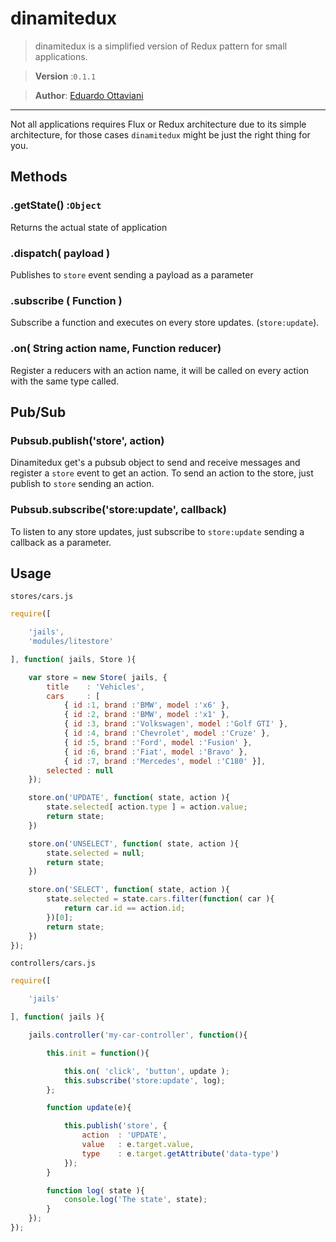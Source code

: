 # dinamitedux

> dinamitedux is a simplified version of Redux pattern for small applications.

>**Version** :`0.1.1`

>**Author**: [Eduardo Ottaviani](//github.com/Javiani)

---

Not all applications requires Flux or Redux architecture due to its simple architecture, for those cases `dinamitedux` might be just the right thing for you.


## Methods

### .getState() :`Object`

Returns the actual state of application

### .dispatch( payload )
Publishes to `store` event sending a payload as a parameter

### .subscribe ( Function )
Subscribe a function and executes on every store updates. (`store:update`).

### .on( String action name, Function reducer)
Register a reducers with an action name, it will be called on every action with the same type called.

## Pub/Sub

### Pubsub.publish('store', action)
Dinamitedux get's a pubsub object to send and receive messages and register a `store` event to get an action. To send an action to the store, just publish to `store` sending an action.

### Pubsub.subscribe('store:update', callback)
To listen to any store updates, just subscribe to `store:update` sending a callback as a parameter.

## Usage

`stores/cars.js`

```js
require([

	'jails',
	'modules/litestore'

], function( jails, Store ){

	var store = new Store( jails, {
		title 	 : 'Vehicles',
		cars 	 : [
			{ id :1, brand :'BMW', model :'x6' },
			{ id :2, brand :'BMW', model :'x1' },
			{ id :3, brand :'Volkswagen', model :'Golf GTI' },
			{ id :4, brand :'Chevrolet', model :'Cruze' },
			{ id :5, brand :'Ford', model :'Fusion' },
			{ id :6, brand :'Fiat', model :'Bravo' },
			{ id :7, brand :'Mercedes', model :'C180' }],
		selected : null
	});

	store.on('UPDATE', function( state, action ){
		state.selected[ action.type ] = action.value;
		return state;
	})

	store.on('UNSELECT', function( state, action ){
		state.selected = null;
		return state;
	})

	store.on('SELECT', function( state, action ){
		state.selected = state.cars.filter(function( car ){
			return car.id == action.id;
		})[0];
		return state;
	})
});

```

`controllers/cars.js`

```js
require([

	'jails'

], function( jails ){

	jails.controller('my-car-controller', function(){

		this.init = function(){

			this.on( 'click', 'button', update );
			this.subscribe('store:update', log);
		};

		function update(e){

			this.publish('store', {
				action	: 'UPDATE',
				value	: e.target.value,
				type 	: e.target.getAttribute('data-type')
			});
		}

		function log( state ){
			console.log('The state', state);
		}
	});
});

```
